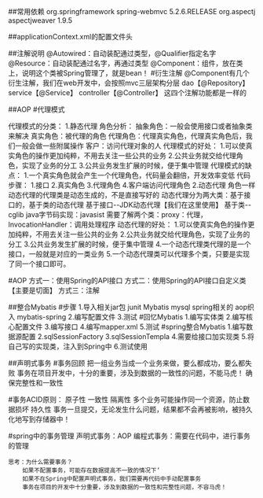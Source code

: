##常用依赖
<dependencies>
    <dependency>
        <groupId>org.springframework</groupId>
        <artifactId>spring-webmvc</artifactId>
        <version>5.2.6.RELEASE</version>
    </dependency>
    <dependency>
        <groupId>org.aspectj</groupId>
        <artifactId>aspectjweaver</artifactId>
        <version>1.9.5</version>
    </dependency>
</dependencies>

##applicationContext.xml的配置文件头
<?xml version="1.0" encoding="UTF-8"?>
<beans xmlns="http://www.springframework.org/schema/beans"
       xmlns:xsi="http://www.w3.org/2001/XMLSchema-instance"
       xmlns:context="http://www.springframework.org/schema/context"
       xsi:schemaLocation="http://www.springframework.org/schema/beans
       http://www.springframework.org/schema/beans/spring-beans.xsd
       http://www.springframework.org/schema/context
       http://www.springframework.org/schema/context/spring-context.xsd">

##注解说明
@Autowired：自动装配通过类型，@Qualifier指定名字
@Resource：自动装配通过名字，再通过类型
@Component：组件，放在类上，说明这个类被Spring管理了，就是bean！
#衍生注解
@Component有几个衍生注解，我们在web开发中，会按照mvc三层架构分层
    dao【@Repository】
    service【@Service】
    controller【@Controller】
这四个注解功能都是一样的

##AOP
#代理模式

代理模式的分类：
    1.静态代理
        角色分析：
            抽象角色：一般会使用接口或者抽象类来解决
            真实角色：被代理的角色
            代理角色：代理真实角色，代理真实角色后，我们一般会做一些附属操作
            客户：访问代理对象的人
        代理模式的好处：
            1.可以使真实角色的操作更加纯粹，不用去关注一些公共的业务
            2.公共业务就交给代理角色，实现了业务的分工
            3.公共业务发生扩展的时候，便于集中管理
        代理模式的缺点：
            1.一个真实角色就会产生一个代理角色，代码量会翻倍，开发效率变低
        代码步骤：
            1.接口
            2.真实角色
            3.代理角色
            4.客户端访问代理角色
    2.动态代理
        角色一样
        动态代理的代理类是动态生成的，不是直接写好的
        动态代理分为两大类：基于接口的，基于类的动态代理
            基于接口--JDK动态代理【我们在这里使用】
            基于类--cglib
            java字节码实现：javasist
        需要了解两个类：proxy：代理，InvocationHandler：调用处理程序
        动态代理的好处：
            1.可以使真实角色的操作更加纯粹，不用去关注一些公共的业务
            2.公共业务就交给代理角色，实现了业务的分工
            3.公共业务发生扩展的时候，便于集中管理
            4.一个动态代理类代理的是一个接口，一般就是对应的一类业务
            5.一个动态代理类可以代理多个类，只要是实现了同一个接口即可。

#AOP
方式一：使用Spring的API接口
方式二：使用Spring的API接口自定义类【主要是切面】
方式三：注解
   
##整合Mybatis
 #步骤
    1.导入相关jar包
        junit
        Mybatis
        mysql
        spring相关的
        aop织入
        mybatis-spring
    2.编写配置文件
    3.测试
 #回忆Mybatis
    1.编写实体类
    2.编写核心配置文件
    3.编写接口
    4.编写mapper.xml
    5.测试
 #spring整合Mybatis
    1.编写数据源配置
    2.sqlSessionFactory
    3.sqlSessionTempla
    4.需要给接口加实现类
    5.将自己写的实现类，注入到Spring中
    6.测试使用
    
##声明式事务
  #事务回顾
    把一组业务当成一个业务来做，要么都成功，要么都失败
    事务在项目开发中，十分的重要，涉及到数据的一致性的问题，不能马虎！
    确保完整性和一致性
    
  #事务ACID原则：
    原子性
    一致性
    隔离性
        多个业务可能操作同一个资源，防止数据损坏
    持久性
        事务一旦提交，无论发生什么问题，结果都不会再被影响，被持久化地写到存储器中！
        
  #spring中的事务管理
    声明式事务：AOP
    编程式事务：需要在代码中，进行事务的管理
    
    思考：为什么需要事务？
        如果不配置事务，可能存在数据提高不一致的情况下‘
        如果不在Spring中配置声明式事务，我们需要再代码中手动配置事务
        事务在项目的开发中十分重要，涉及到数据的一致性和完整性问题，不容马虎！
















